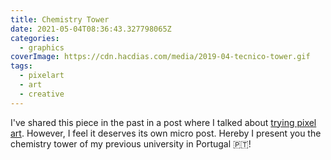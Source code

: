 ```yaml
---
title: Chemistry Tower
date: 2021-05-04T08:36:43.327798065Z
categories:
  - graphics
coverImage: https://cdn.hacdias.com/media/2019-04-tecnico-tower.gif
tags:
  - pixelart
  - art
  - creative
---
```


I've shared this piece in the past in a post where I talked about [trying pixel art](/2019/04/18/trying-pixel-art). However, I feel it deserves its own micro post. Hereby I present you the chemistry tower of my previous university in Portugal 🇵🇹!
